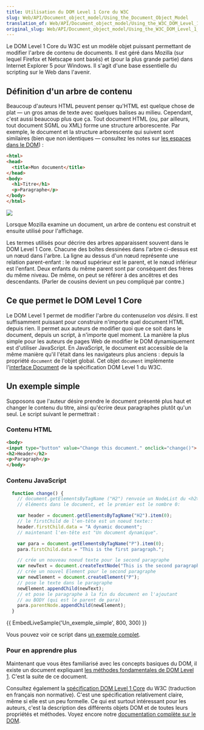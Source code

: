 ```yaml
---
title: Utilisation du DOM Level 1 Core du W3C
slug: Web/API/Document_object_model/Using_the_Document_Object_Model
translation_of: Web/API/Document_object_model/Using_the_W3C_DOM_Level_1_Core
original_slug: Web/API/Document_object_model/Using_the_W3C_DOM_Level_1_Core
---
```


Le DOM Level 1 Core du W3C est un modèle objet puissant permettant de modifier l'arbre de contenu de documents. Il est géré dans Mozilla (sur lequel Firefox et Netscape sont basés) et (pour la plus grande partie) dans Internet Explorer 5 pour Windows. Il s'agit d'une base essentielle du scripting sur le Web dans l'avenir.

## Définition d'un arbre de contenu

Beaucoup d'auteurs HTML peuvent penser qu'HTML est quelque chose de plat — un gros amas de texte avec quelques balises au milieu. Cependant, c'est aussi beaucoup plus que ça. Tout document HTML (ou, par ailleurs, tout document SGML ou XML) forme une structure arborescente. Par exemple, le document et la structure arborescente qui suivent sont similaires (bien que non identiques — consultez les notes sur [les espaces dans le DOM](/fr/docs/Gestion_des_espaces_dans_le_DOM))&nbsp;:

```html
<html>
<head>
  <title>Mon document</title>
</head>
<body>
  <h1>Titre</h1>
  <p>Paragraphe</p>
</body>
</html>
```

![](using_the_w3c_dom_level_1_core-doctree.jpg)

Lorsque Mozilla examine un document, un arbre de contenu est construit et ensuite utilisé pour l'affichage.

Les termes utilisés pour décrire des arbres apparaissent souvent dans le DOM Level 1 Core. Chacune des boîtes dessinées dans l'arbre ci-dessus est un nœud dans l'arbre. La ligne au dessus d'un nœud représente une relation parent-enfant&nbsp;: le nœud supérieur est le parent, et le nœud inférieur est l'enfant. Deux enfants du même parent sont par conséquent des frères du même niveau. De même, on peut se référer à des ancêtres et des descendants. (Parler de cousins devient un peu compliqué par contre.)

## Ce que permet le DOM Level 1 Core

Le DOM Level 1 permet de modifier l'arbre du contenu*selon vos désirs*. Il est suffisamment puissant pour construire n'importe quel document HTML depuis rien. Il permet aux auteurs de modifier quoi que ce soit dans le document, depuis un script, à n'importe quel moment. La manière la plus simple pour les auteurs de pages Web de modifier le DOM dynamiquement est d'utiliser JavaScript. En JavaScript, le document est accessible de la même manière qu'il l'était dans les navigateurs plus anciens&nbsp;: depuis la propriété `document` de l'objet global. Cet objet `document` implémente l'[interface Document](http://xmlfr.org/w3c/TR/REC-DOM-Level-1/level-one-core.html#i-Document) de la spécification DOM Level 1 du W3C.

## Un exemple simple

Supposons que l'auteur désire prendre le document présenté plus haut et changer le contenu du titre, ainsi qu'écrire deux paragraphes plutôt qu'un seul. Le script suivant le permettrait :

### Contenu HTML

```html
<body>
<input type="button" value="Change this document." onclick="change()">
<h2>Header</h2>
<p>Paragraph</p>
</body>
```

### Contenu JavaScript

```js
  function change() {
    // document.getElementsByTagName ("H2") renvoie un NodeList du <h2>
    // éléments dans le document, et le premier est le nombre 0:

    var header = document.getElementsByTagName("H2").item(0);
    // le firstChild de l'en-tête est un noeud texte::
    header.firstChild.data = "A dynamic document";
    // maintenant l'en-tête est "Un document dynamique".

    var para = document.getElementsByTagName("P").item(0);
    para.firstChild.data = "This is the first paragraph.";

    // crée un nouveau noeud texte pour le second paragraphe
    var newText = document.createTextNode("This is the second paragraph.");
    // crée un nouvel Element pour le second paragraphe
    var newElement = document.createElement("P");
    // pose le texte dans le paragraphe
    newElement.appendChild(newText);
    // et pose le paragraphe à la fin du document en l'ajoutant
    // au BODY (qui est le parent de para)
    para.parentNode.appendChild(newElement);
  }
```

{{ EmbedLiveSample('Un_exemple_simple', 800, 300) }}

Vous pouvez voir ce script dans [un exemple complet](http://www.mozilla.org/docs/dom/technote/intro/example.html).

### Pour en apprendre plus

Maintenant que vous êtes familiarisé avec les concepts basiques du DOM, il existe un document expliquant [les méthodes fondamentales de DOM Level 1](/fr/docs/Explorer_un_tableau_HTML_avec_des_interfaces_DOM_et_JavaScript). C'est la suite de ce document.

Consultez également la [spécification DOM Level 1 Core](http://xmlfr.org/w3c/TR/REC-DOM-Level-1/level-one-core.html) du W3C (traduction en français non normative). C'est une spécification relativement claire, même si elle est un peu formelle. Ce qui est surtout intéressant pour les auteurs, c'est la description des différents objets DOM et de toutes leurs propriétés et méthodes. Voyez encore notre [documentation complète sur le DOM](/fr/docs/Web/API/Document_Object_Model).
